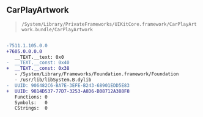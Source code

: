 ## CarPlayArtwork

> `/System/Library/PrivateFrameworks/UIKitCore.framework/CarPlayArtwork.bundle/CarPlayArtwork`

```diff

-7511.1.105.0.0
+7605.0.0.0.0
   __TEXT.__text: 0x0
-  __TEXT.__const: 0x40
+  __TEXT.__const: 0x38
   - /System/Library/Frameworks/Foundation.framework/Foundation
   - /usr/lib/libSystem.B.dylib
-  UUID: 906482C6-BA7E-3EFE-B243-68901EDD5E83
+  UUID: 9814D537-77D7-3253-A8D6-B08712A388F8
   Functions: 0
   Symbols:   0
   CStrings:  0

```
